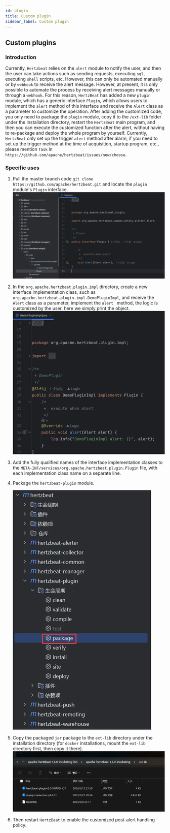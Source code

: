 ```yaml
---
id: plugin  
title: Custom plugin      
sidebar_label: Custom plugin 
---
```


## Custom plugins
### Introduction

Currently, `Hertzbeat` relies on the `alert` module to notify the user, and then the user can take actions such as sending requests, executing `sql`, executing `shell` scripts, etc. However, this can only be automated manually or by `webhook` to receive the alert message.
However, at present, it is only possible to automate the process by receiving alert messages manually or through a `webhook`. For this reason, `HertzBeat` has added a new `plugin` module, which has a generic interface `Plugin`, which allows users to implement the `alert` method of this interface and receive the `Alert` class as a parameter to customize the operation.
After adding the customized code, you only need to package the `plugin` module, copy it to the `/ext-lib` folder under the installation directory, restart the `HertzBeat` main program, and then you can execute the customized function after the alert, without having to re-package and deploy the whole program by yourself.
Currently, `HertzBeat` only set up the trigger `alert` method after alarm, if you need to set up the trigger method at the time of acquisition, startup program, etc., please mention `Task` in `https://github.com/apache/hertzbeat/issues/new/choose`.

### Specific uses
1. Pull the master branch code `git clone https://github.com/apache/hertzbeat.git` and locate the `plugin` module's
   `Plugin` interface.
   ![plugin-1.png](/img/docs/help/plugin-1.png)
2. In the `org.apache.hertzbeat.plugin.impl` directory, create a new interface implementation class, such as `org.apache.hertzbeat.plugin.impl.DemoPluginImpl`, and receive the `Alert` class as a parameter, implement the `alert ` method, the logic is customized by the user, here we simply print the object.
   ![plugin-2.png](/img/docs/help/plugin-2.png)
3. Add the fully qualified names of the interface implementation classes to the `META-INF/services/org.apache.hertzbeat.plugin.Plugin` file, with each implementation class name on a separate line.
4. Package the `hertzbeat-plugin` module.

   ![plugin-3.png](/img/docs/help/plugin-3.png)
5. Copy the packaged `jar` package to the `ext-lib` directory under the installation directory (for `docker` installations, mount the `ext-lib` directory first, then copy it there).
   ![plugin-4.png](/img/docs/help/plugin-4.png)
6. Then restart `HertzBeat` to enable the customized post-alert handling policy.
